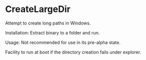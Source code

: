 # CreateLargeDir
Attempt to create long paths in Windows.

Installation: Extract binary to a folder and run.

Usage: Not recommended for use in its pre-alpha state.

Facility to run at boot if the directory creation fails under explorer.
